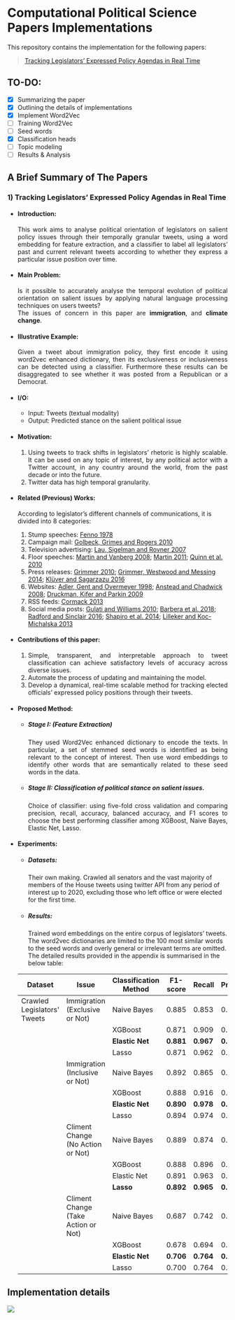 # Computational Political Science Papers Implementations
 This repository contains the implementation for the following papers:
 > [Tracking Legislators’ Expressed Policy Agendas in Real Time](https://osf.io/preprints/socarxiv/ync87/)

## TO-DO:

- [x] Summarizing the paper
- [x] Outlining the details of implementations
- [x] Implement Word2Vec
- [ ] Training Word2Vec
- [ ] Seed words
- [x] Classification heads
- [ ] Topic modeling
- [ ] Results & Analysis

## A Brief Summary of The Papers
### 1) Tracking Legislators’ Expressed Policy Agendas in Real Time
* #### Introduction:
  <div style="text-align: justify"> This work aims to analyse political orientation of legislators on salient policy issues through their temporally granular tweets, using a word embedding for feature extraction, and a classifier to label all legislators’ past and current relevant tweets according to whether they express a particular issue position over time. </div> 
* #### Main Problem:
    <div style="text-align: justify"> Is it possible to accurately analyse the temporal evolution of political orientation on salient issues by applying natural language processing techniques on users tweets? </div> 

    <div style="text-align: justify"> The issues of concern in this paper are <b> immigration</b>, and <b>climate change</b>.  </div>
* #### Illustrative Example:
    <div style="text-align: justify"> Given a tweet about immigration policy, they first encode it using word2vec enhanced dictionary, then its exclusiveness or inclusiveness can be detected using a classifier. Furthermore these results can be disaggregated to see whether it was posted from a Republican or a Democrat.  </div>
* #### I/O:
  * Input: Tweets (textual modality)
  * Output: Predicted stance on the salient political issue

* #### Motivation:
    1. <div style="text-align: justify"> Using tweets to track shifts in legislators’ rhetoric is highly scalable. It can be used on any topic of interest, by any political actor with a Twitter account, in any country around the world, from the past decade or into the future. </div> 
    2. <div style="text-align: justify"> Twitter data has high temporal granularity. </div>

* #### Related (Previous) Works:
    According to legislator’s different channels of communications, it is divided into 8 categories:

    1. Stump speeches: [Fenno 1978](https://profbrown.org/p/notes/fenno_homestyle)
    2. Campaign mail: [Golbeck, Grimes and Rogers 2010](https://onlinelibrary.wiley.com/doi/abs/10.1002/asi.21344)
    3. Television advertising: [Lau, Sigelman and Rovner 2007](https://onlinelibrary.wiley.com/doi/10.1111/j.1468-2508.2007.00618.x)
    4. Floor speeches: [Martin and Vanberg 2008](https://www.jstor.org/stable/20299752); [Martin 2011](https://onlinelibrary.wiley.com/doi/abs/10.1111/j.1741-1130.2011.00316.x); [Quinn et al. 2010](https://onlinelibrary.wiley.com/doi/abs/10.1111/j.1540-5907.2009.00427.x)
    5. Press releases: [Grimmer 2010](https://econpapers.repec.org/article/cuppolals/v_3a18_3ay_3a2010_3ai_3a01_3ap_3a1-35_5f01.htm); [Grimmer, Westwood and Messing 2014](https://press.princeton.edu/books/hardcover/9780691162614/the-impression-of-influence); [Klüver and Sagarzazu 2016](https://www.researchgate.net/publication/258136850_Ideological_congruency_and_decision-making_speed_The_effect_of_partisanship_across_European_Union_institutions)
    6. Websites: [Adler, Gent and Overmeyer 1998](https://www.jstor.org/stable/440242); [Anstead and Chadwick 2008](http://www.handbook-of-internet-politics.com/pdfs/Nick_Anstead_Andrew_Chadwick_Parties_Election_Campaigning_and_Internet.pdf); [Druckman, Kifer and Parkin 2009](https://faculty.wcas.northwestern.edu/~jnd260/pub/Druckman%20Kifer%20Parkin%20APSR%202009.pdf)
    7. RSS feeds: [Cormack 2013](https://personal.stevens.edu/~lcormack/sins_of_omission_orig.pdf)
    8. Social media posts: [Gulati and Williams 2010](https://opensiuc.lib.siu.edu/pn_wp/43/); [Barbera et al. 2018](https://pubmed.ncbi.nlm.nih.gov/33303996/); [Radford and Sinclair 2016](https://www.semanticscholar.org/paper/Electronic-Homestyle-%3A-Tweeting-Ideology-∗-Radford-Sinclair/ac077dbf0040a13a4766f3f178c230fae4546b34); [Shapiro et al. 2014](https://m.japss.org/upload/1.%20Final%20Park.pdf); [Lilleker and Koc-Michalska 2013](https://journals.sagepub.com/doi/full/10.1177/1461444815616218)

* #### Contributions of this paper:
    1. <div style="text-align: justify"> Simple, transparent, and interpretable approach to tweet classification can achieve satisfactory levels of accuracy across diverse issues. </div>
    2. <div style="text-align: justify"> Automate the process of updating and maintaining the model. </div>
    3. <div style="text-align: justify"> Develop a dynamical, real-time scalable method for tracking elected officials’ expressed policy positions through their tweets. </div> 

* #### Proposed Method:
    * ##### Stage I: (Feature Extraction)
        <div style="text-align: justify"> They used Word2Vec enhanced dictionary to encode the texts. In particular, a set of stemmed seed words is identified as being relevant to the concept of interest. Then use word embeddings to identify other words that are semantically related to these seed words in the data. </div>

    * ##### Stage II: Classification of political stance on salient issues.
        <div style="text-align: justify"> Choice of classifier: using five-fold cross validation and comparing precision, recall, accuracy, balanced accuracy, and F1 scores to choose the best performing classifier among XGBoost, Naive Bayes, Elastic Net, Lasso. </div>

* #### Experiments:
    * ##### Datasets:
      Their own making. Crawled all senators and the vast majority of members of the House tweets using twitter API from any period of interest up to 2020, excluding those who left office or were elected for the first time.

    * ##### Results:
      Trained word embeddings on the entire corpus of legislators’ tweets. The word2vec dictionaries are limited to the 100 most similar words to the seed words and overly general or irrelevant terms are omitted. 
      The detailed results provided in the appendix is summarised in the below table:
  
  | Dataset | Issue | Classification Method | F1-score | Recall | Precision | Accuracy | Balanced Accuracy|
  |---------|-------|-----------------------|----------|--------|-----------|----------|------------------|
  | Crawled Legislators' Tweets | Immigration (Exclusive or Not) | Naive Bayes | 0.885 | 0.853 | 0.921 | 0.813 | 0.738
  | | | XGBoost | 0.871 | 0.909 | 0.836 | 0.795 | 0.668
  | | | <b> Elastic Net </b> | <b> 0.881 </b> | <b> 0.967 </b> | <b> 0.809 </b> | <b> 0.801 </b> | <b> 0.615 </b>
  | | | Lasso | 0.871 | 0.962 | 0.797 | 0.784 | 0.586
  | | Immigration (Inclusive or Not) | Naive Bayes | 0.892 | 0.865 | 0.920 | 0.830 | 0.781
  | | | XGBoost | 0.888 | 0.916 | 0.861 | 0.828 | 0.746
  | | | <b> Elastic Net </b> | <b> 0.890 </b> | <b> 0.978 </b> | <b> 0.817 </b> | <b> 0.821 </b> | <b> 0.674 </b>
  | | | Lasso | 0.894 | 0.974 | 0.826 | 0.828 | 0.691
  | | Climent Change (No Action or Not) | Naive Bayes | 0.889 | 0.874 | 0.904 | 0.827 | 0.742
  | | | XGBoost | 0.888 | 0.896 | 0.880 | 0.818 | 0.698
  | | | Elastic Net | 0.891 | 0.963 | 0.830 | 0.811 | 0.575
  | | | <b> Lasso </b> | <b> 0.892 </b> | <b> 0.965 </b> | <b> 0.830 </b> | <b> 0.813 </b> | <b> 0.576 </b>
  | | Climent Change (Take Action or Not) | Naive Bayes | 0.687 | 0.742 | 0.640 | 0.758 | 0.746
  | | | XGBoost | 0.678 | 0.694 | 0.662 | 0.736 | 0.729
  | | | <b> Elastic Net </b> | <b> 0.706 </b> | <b> 0.764 </b> | <b> 0.655 </b> | <b> 0.745 </b> | <b> 0.748 </b>
  | | | Lasso | 0.700 | 0.764 | 0.646 | 0.738 | 0.742

## Implementation details
[![](https://mermaid.ink/img/pako:eNpt0E1LxDAQBuC_EuaksL147EGwH64H2YOCCpsexmS6DTbJmkyEpdv_bsoqKHROA_PMCzMTKK8JSjgEPA7i8Uk6ketu33iVLDnuRFHcnl990DcvpM6iuuqx7LFQA6mPIn4mDCSWsWjtO2lt3OH6klEtm6Ke6hFjNL1RyMY78UCo54uoF9HsVwLftpX3kbs_rl1zbc5mo3b0j96v0R2aLxIVnih2sAFLwaLR-fJp2ZTAA1mSUObWUeKAowTp5kzTUSNTqw37ADl3jLQBTOyfT05BySHRL2oM5kfaHzV_A_ifc_c)](https://mermaid-js.github.io/mermaid-live-editor/edit#pako:eNpt0E1LxDAQBuC_EuaksL147EGwH64H2YOCCpsexmS6DTbJmkyEpdv_bsoqKHROA_PMCzMTKK8JSjgEPA7i8Uk6ketu33iVLDnuRFHcnl990DcvpM6iuuqx7LFQA6mPIn4mDCSWsWjtO2lt3OH6klEtm6Ke6hFjNL1RyMY78UCo54uoF9HsVwLftpX3kbs_rl1zbc5mo3b0j96v0R2aLxIVnih2sAFLwaLR-fJp2ZTAA1mSUObWUeKAowTp5kzTUSNTqw37ADl3jLQBTOyfT05BySHRL2oM5kfaHzV_A_ifc_c)




